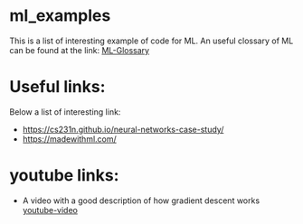 # ml_examples

This is a list of interesting example of code for ML. An useful clossary of ML can be found at the link: [ML-Glossary](https://ml-cheatsheet.readthedocs.io/en/latest/index.html)

# Useful links:
Below a list of interesting link:
 - https://cs231n.github.io/neural-networks-case-study/
 - https://madewithml.com/

# youtube links:
 - A video with a good description of how gradient descent works [youtube-video](https://www.youtube.com/watch?v=IHZwWFHWa-w)
